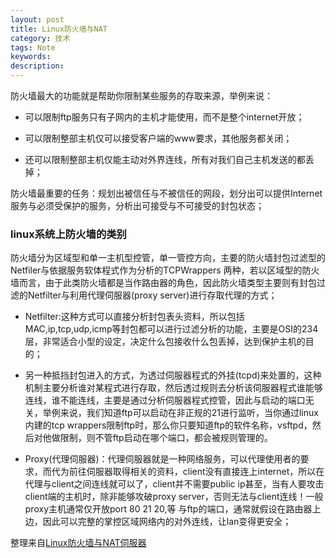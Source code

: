 ```yaml
---
layout: post
title: Linux防火墙与NAT
category: 技术
tags: Note
keywords:
description:
---
```


防火墙最大的功能就是帮助你限制某些服务的存取来源，举例来说：

* 可以限制ftp服务只有子网内的主机才能使用，而不是整个internet开放；

* 可以限制整部主机仅可以接受客户端的www要求，其他服务都关闭；

* 还可以限制整部主机仅能主动对外界连线，所有对我们自己主机发送的都丢掉；

防火墙最重要的任务：规划出被信任与不被信任的网段，划分出可以提供Internet服务与必须受保护的服务，分析出可接受与不可接受的封包状态；

### linux系统上防火墙的类别

防火墙分为区域型和单一主机型控管，单一管控方向，主要的防火墙封包过滤型的Netfiler与依据服务软体程式作为分析的TCPWrappers 两种，若以区域型的防火墙而言，由于此类防火墙都是当作路由器的角色，因此防火墙类型主要则有封包过滤的Netfilter与利用代理伺服器(proxy server)进行存取代理的方式；

* Netfilter:这种方式可以直接分析封包表头资料，所以包括MAC,ip,tcp,udp,icmp等封包都可以进行过滤分析的功能，主要是OSI的234层，非常适合小型的设定，决定什么包接收什么包丢掉，达到保护主机的目的；

* 另一种抵挡封包进入的方式，为透过伺服器程式的外挂(tcpd)来处置的，这种机制主要分析谁对某程式进行存取，然后透过规则去分析该伺服器程式谁能够连线，谁不能连线，主要是通过分析伺服器程式控管，因此与启动的端口无关，举例来说，我们知道ftp可以启动在非正规的21进行监听，当你通过linux内建的tcp wrappers限制ftp时，那么你只要知道ftp的软件名称，vsftpd，然后对他做限制，则不管ftp启动在哪个端口，都会被规则管理的。

* Proxy(代理伺服器)：代理伺服器就是一种网络服务，可以代理使用者的要求，而代为前往伺服器取得相关的资料，client没有直接连上internet，所以在代理与client之间连线就可以了，client并不需要public ip甚至，当有人要攻击client端的主机时，除非能够攻破proxy server，否则无法与client连线！一般proxy主机通常仅开放port 80 21 20,等 与ftp的端口，通常就假设在路由器上边，因此可以完整的掌控区域网络内的对外连线，让lan变得更安全；


整理来自<a href="http://linux.vbird.org/linux_server/0250simple_firewall.php#nat_what">Linux防火墙与NAT伺服器</a>
